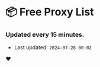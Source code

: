# :package: Free Proxy List
### Updated every 15 minutes.

- Last updated: `2024-07-28 00:02`

:heart:
